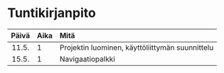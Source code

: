 # Tuntikirjanpito

| Päivä | Aika | Mitä |
| :----:|:-----| :-----|
| 11.5. |   1  | Projektin luominen, käyttöliittymän suunnittelu |
| 15.5. |   1  | Navigaatiopalkki |